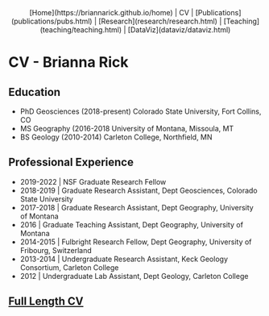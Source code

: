 <center>
[Home](https://briannarick.github.io/home) | CV | [Publications](publications/pubs.html) | [Research](research/research.html) | [Teaching](teaching/teaching.html) | [DataViz](dataviz/dataviz.html)
</center>

# CV - Brianna Rick

## Education

- PhD Geosciences (2018-present) Colorado State University, Fort Collins, CO
- MS Geography (2016-2018 University of Montana, Missoula, MT
- BS Geology (2010-2014) Carleton College, Northfield, MN

## Professional Experience

- 2019-2022 | NSF Graduate Research Fellow
- 2018-2019 | Graduate Research Assistant, Dept Geosciences, Colorado State University
- 2017-2018 | Graduate Research Assistant, Dept Geography, University of Montana
- 2016 | Graduate Teaching Assistant, Dept Geography, University of Montana
- 2014-2015 | Fulbright Research Fellow, Dept Geography, University of Fribourg, Switzerland
- 2013-2014 | Undergraduate Research Assistant, Keck Geology Consortium, Carleton College
- 2012 | Undergraduate Lab Assistant, Dept Geology, Carleton College

## [Full Length CV](cv.pdf)
